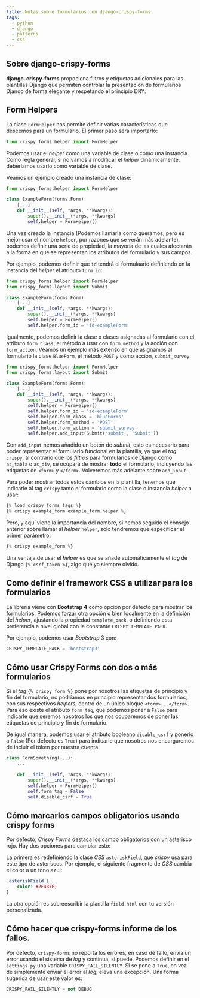 ```yaml
---
title: Notas sobre formularios con django-crispy-forms
tags:
  - python
  - django
  - patterns
  - css
---
```


## Sobre django-crispy-forms

**django-crispy-forms** propociona filtros y etiquetas adicionales para las plantillas
Django que permiten controlar la presentación  de formularios Django de forma
elegante y respetando el principio DRY.


## Form Helpers

La clase `FormHelper` nos permite definir varias características que deseemos
para un formulario. El primer paso será importarlo:

```python
from crispy_forms.helper import FormHelper
```

Podemos usar el _helper_ como una variable de clase o como una instancia.
Como regla general, si no vamos a modificar el _helper_ dinámicamente,
deberíamos usarlo como variable de clase.

Veamos un ejemplo creado una instancia de clase:

```python
from crispy_forms.helper import FormHelper

class ExampleForm(forms.Form):
    [...]
    def __init__(self, *args, **kwargs):
        super().__init__(*args, **kwargs)
        self.helper = FormHelper()
```

Una vez creado la instancia (Podemos llamarla como queramos, pero es mejor
usar el nombre `helper`, por razones que se verán más adelante), podemos
definir una serie de propiedad, la mayoría de las cuales afectarán a la forma
en que se representan los atributos del formulario y sus campos.

Por ejemplo, podemos definir que `id` tendrá el formulaario definiendo en la
instancia del _helper_ el atributo `form_id`:

```python
from crispy_forms.helper import FormHelper
from crispy_forms.layout import Submit

class ExampleForm(forms.Form):
    [...]
    def __init__(self, *args, **kwargs):
        super().__init__(*args, **kwargs)
        self.helper = FormHelper()
        self.helper.form_id = 'id-exampleForm'
```

Igualmente, podemos definir la clase o clases asignadas al formulario con el
atributo `form_class`, el método a usar con `form_method` y la acción con
`form_action`. Veamos un ejemplo más extenso en que asignamos al formulario la
clase `BlueForm`, el método `POST` y como acción, `submit_survey`:

```python
from crispy_forms.helper import FormHelper
from crispy_forms.layout import Submit

class ExampleForm(forms.Form):
    [...]
    def __init__(self, *args, **kwargs):
        super().__init__(*args, **kwargs)
        self.helper = FormHelper()
        self.helper.form_id = 'id-exampleForm'
        self.helper.form_class = 'blueForms'
        self.helper.form_method = 'POST'
        self.helper.form_action = 'submit_survey'
        self.helper.add_input(Submit('submit', 'Submit'))
```

Con `add_input` hemos añadido un botón de _submit_, esto es necesario para
poder representar el formulario funcional en la plantilla, ya que el _tag_
`crispy`, al contrario que los _filtros_ para formularios de Django como
`as_tabla` o `as_div`, se ocupará de mostrar **todo** el formulario, incluyendo
las etiquetas de `<form>` y `</form>`. Volveremos más adelante sobre
`add_input`.

Para poder mostrar todos estos cambios en la plantilla, tenemos que indicarle
al tag `crispy` tanto el formulario como la clase o instancia _helper_ a usar:

```python
{% load crispy_forms_tags %}
{% crispy example_form example_form.helper %}
```

Pero, y aquí viene la importancia del nombre, si hemos seguido el consejo anterior
sobre llamar al _helper_ `helper`, solo tendremos que especificar el primer
parámetro:

```python
{% crispy example_form %}
```

Una ventaja de usar el _helper_ es que se añade automáticamente el _tag_
de Django `{% csrf_token %}`, algo que yo siempre olvido.


## Como definir el framework CSS a utilizar para los formularios

La librería viene con **Bootstrap 4** como opción por defecto para
mostrar los formularios. Podemos forzar otra opción o bien localmente en la
definición del _helper_, ajustando la propiedad `template_pack`, o definiendo
esta preferencia a nivel global con la constante `CRISPY_TEMPLATE_PACK`.

Por ejemplo, podemos usar _Bootstrap_ 3 con:

```python
CRISPY_TEMPLATE_PACK = 'bootstrap3'
```


## Cómo usar Crispy Forms con dos o más formularios

Si el _tag_ `{% crispy form %}` pone por nosotros las etiquetas de principio y
fin del formulario, no podríamos en principio representar dos formularios, con
sus respectivos _helpers_, dentro de un único bloque `<form>...</form>`. Para
eso existe el atributo `form_tag`, que podemos poner a `False` para indicarle
que seremos nosotros los que nos ocuparemos de poner las etiquetas de principio
y fin de formulario.

De igual manera, podemos usar el atributo booleano `disable_csrf` y ponerlo a
`False` (Por defecto es `True`) para indicarle que nosotros nos encargaremos de
incluir el token por nuestra cuenta.

```python
class FormSomething(...):
    ...

    def __init__(self, *args, **kwargs):
        super().__init__(*args, **kwargs)
        self.helper = FormHelper()
        self.form_tag = False
        self.disable_csrf = True
```

## Cómo marcarlos campos obligatorios usando crispy forms

Por defecto, _Crispy Forms_ destaca los campo obligatorios con un asterisco
rojo. Hay dos opciones para cambiar esto:

La primera es redefiniendo la clase _CSS_ `asteriskField`, que _crispy_ usa para
este tipo de asteríscos. Por ejemplo, el siguiente fragmento de _CSS_ cambia
el color a un tono azul:

```css
.asteriskField {
    color: #2F437E;
}
```

La otra opción es sobreescribir la plantilla `field.html` con tu versión personalizada.


## Cómo hacer que crispy-forms informe de los fallos.

Por defecto, `crispy-forms` no reporta los errores, en caso de fallo, envía
un error usando el sistema de _log_ y continua, si puede. Podemos definir en el
`settings.py` una variable `CRISPY_FAIL_SILENTLY`. Si se pone a `True`, en vez de
simplemente enviar el error al _log_, eleva una excepción. Una forma sugerida de usar
este valor es:

```python
CRISPY_FAIL_SILENTLY = not DEBUG
```




